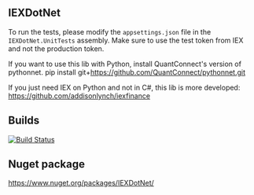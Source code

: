 ## IEXDotNet
To run the tests, please modify the `appsettings.json` file in the `IEXDotNet.UnitTests` assembly. Make sure to use the test token from IEX and not the production token.

If you want to use this lib with Python, install QuantConnect's version of pythonnet.
	pip install git+https://github.com/QuantConnect/pythonnet.git
	
If you just need IEX on Python and not in C#, this lib is more developed: 
	https://github.com/addisonlynch/iexfinance

## Builds
[![Build Status](https://dev.azure.com/amittleider/IEXDotNet/_apis/build/status/amittleider.IEXDotNet?branchName=master)](https://dev.azure.com/amittleider/IEXDotNet/_build/latest?definitionId=2&branchName=master)

## Nuget package
https://www.nuget.org/packages/IEXDotNet/
